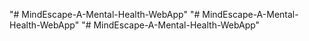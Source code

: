 "# MindEscape-A-Mental-Health-WebApp" 
"# MindEscape-A-Mental-Health-WebApp" 
"# MindEscape-A-Mental-Health-WebApp" 
